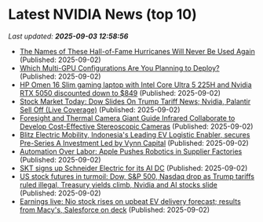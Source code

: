 # Latest NVIDIA News (top 10)
_Last updated: **2025-09-03 12:58:56**_

- [The Names of These Hall-of-Fame Hurricanes Will Never Be Used Again](https://biztoc.com/x/74a82a35cba7c5d9) (Published: 2025-09-02)
- [Which Multi-GPU Configurations Are You Planning to Deploy?](https://frankdenneman.nl/2025/09/02/which-multi-gpu-configurations-are-you-planning-to-deploy/) (Published: 2025-09-02)
- [HP Omen 16 Slim gaming laptop with Intel Core Ultra 5 225H and Nvidia RTX 5050 discounted down to $849](https://www.notebookcheck.net/HP-Omen-16-Slim-gaming-laptop-with-Intel-Core-Ultra-5-225H-and-Nvidia-RTX-5050-discounted-down-to-849.1102664.0.html) (Published: 2025-09-02)
- [Stock Market Today: Dow Slides On Trump Tariff News; Nvidia, Palantir Sell Off (Live Coverage)](https://biztoc.com/x/384f23c888f97e65) (Published: 2025-09-02)
- [Foresight and Thermal Camera Giant Guide Infrared Collaborate to Develop Cost-Effective Stereoscopic Cameras](https://www.globenewswire.com/news-release/2025/09/02/3142662/0/en/Foresight-and-Thermal-Camera-Giant-Guide-Infrared-Collaborate-to-Develop-Cost-Effective-Stereoscopic-Cameras.html) (Published: 2025-09-02)
- [Blitz Electric Mobility, Indonesia's Leading EV Logistic Enabler, secures Pre-Series A Investment Led by Vynn Capital](https://en.antaranews.com/news/377457/blitz-electric-mobility-indonesias-leading-ev-logistic-enabler-secures-pre-series-a-investment-led-by-vynn-capital) (Published: 2025-09-02)
- [Automation Over Labor: Apple Pushes Robotics in Supplier Factories](https://www.androidheadlines.com/2025/09/automation-over-labor-apple-pushes-robotics-in-supplier-factories.html) (Published: 2025-09-02)
- [SKT signs up Schneider Electric for its AI DC](https://www.telecomtv.com/content/telcos-and-ai-channel/skt-signs-up-schneider-electric-for-its-ai-dc-53738/) (Published: 2025-09-02)
- [US stock futures in turmoil: Dow, S&P 500, Nasdaq drop as Trump tariffs ruled illegal, Treasury yields climb, Nvidia and AI stocks slide](https://economictimes.indiatimes.com/news/international/us/us-stock-futures-in-turmoil-dow-sp-500-nasdaq-drop-as-trump-tariffs-ruled-illegal-treasury-yields-climb-nvidia-and-ai-stocks-slide/articleshow/123656340.cms) (Published: 2025-09-02)
- [Earnings live: Nio stock rises on upbeat EV delivery forecast; results from Macy's, Salesforce on deck](https://finance.yahoo.com/news/live/earnings-live-nio-stock-rises-on-upbeat-ev-delivery-forecast-results-from-macys-salesforce-on-deck-115821534.html) (Published: 2025-09-02)
